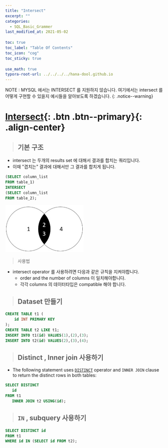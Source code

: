 ```yaml
---
title: "Intersect"
excerpt: ""
categories:
  - SQL_Basic_Grammer
last_modified_at: 2021-05-02

toc: true
toc_label: "Table Of Contents"
toc_icon: "cog"
toc_sticky: true

use_math: true
typora-root-url: ../../../../hana-dool.github.io
---
```


NOTE : MYSQL 에서는 INTERSECT 를 지원하지 않습니다. 여기에서는 intersect 를 어떻게 구현할 수 있을지 예시들을 알아보도록 하겠습니다.
{: .notice--warning}

# [Intersect](#link){: .btn .btn--primary}{: .align-center}

> ## 기본 구조

- intersect 는 두개의 results set 에 대해서 결과를 합치는 쿼리입니다.
- 이때 "겹치는" 결과에 대해서만 그 결과를 합치게 됩니다.

```sql
(SELECT column_list 
FROM table_1)
INTERSECT
(SELECT column_list
FROM table_2);
```

![jpg](/assets/images/Program/68_1.jpg)

> 사용법

- intersect operator 를 사용하려면 다응과 같은 규칙을 지켜야합니다.
  - order and the number of columns 이 일치해야합니다.
  - 각각 columns 의 데이터타입은 compatible 해야 합니다.

> ## Dataset 만들기

```sql
CREATE TABLE t1 (
    id INT PRIMARY KEY
);
CREATE TABLE t2 LIKE t1;
INSERT INTO t1(id) VALUES(1),(2),(3);
INSERT INTO t2(id) VALUES(2),(3),(4);
```

> ## Distinct , Inner join 사용하기

- The following statement uses [`DISTINCT`](https://www.mysqltutorial.org/mysql-distinct.aspx) operator and `INNER JOIN` clause to return the distinct rows in both tables:

```sql
SELECT DISTINCT 
   id 
FROM t1
   INNER JOIN t2 USING(id);
```

> ##  `IN` , subquery 사용하기

````sql
SELECT DISTINCT id
FROM t1
WHERE id IN (SELECT id FROM t2);
````

